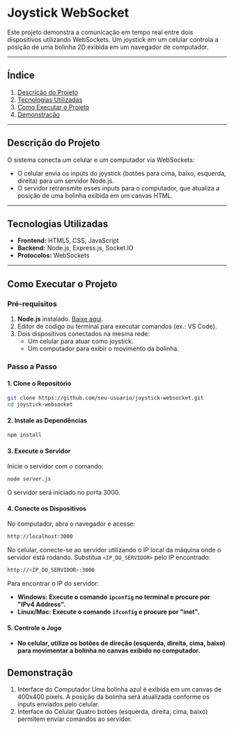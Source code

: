 # **Joystick WebSocket**

Este projeto demonstra a comunicação em tempo real entre dois dispositivos utilizando WebSockets. Um joystick em um celular controla a posição de uma bolinha 2D exibida em um navegador de computador.

---

## **Índice**
1. [Descrição do Projeto](#descrição-do-projeto)  
2. [Tecnologias Utilizadas](#tecnologias-utilizadas)  
3. [Como Executar o Projeto](#como-executar-o-projeto)  
4. [Demonstração](#demonstração)  

---

## **Descrição do Projeto**

O sistema conecta um celular e um computador via WebSockets:
- O celular envia os inputs do joystick (botões para cima, baixo, esquerda, direita) para um servidor Node.js.  
- O servidor retransmite esses inputs para o computador, que atualiza a posição de uma bolinha exibida em um canvas HTML.

---

## **Tecnologias Utilizadas**

- **Frontend:** HTML5, CSS, JavaScript  
- **Backend:** Node.js, Express.js, Socket.IO  
- **Protocolos:** WebSockets  

---

## **Como Executar o Projeto**

### **Pré-requisitos**
1. **Node.js** instalado. [Baixe aqui](https://nodejs.org/).  
2. Editor de código ou terminal para executar comandos (ex.: VS Code).  
3. Dois dispositivos conectados na mesma rede:  
   - Um celular para atuar como joystick.  
   - Um computador para exibir o movimento da bolinha.  

### **Passo a Passo**

#### **1. Clone o Repositório**
```bash
git clone https://github.com/seu-usuario/joystick-websocket.git
cd joystick-websocket
```

#### **2. Instale as Dependências**
```bash
npm install
```

#### **3. Execute o Servidor**
Inicie o servidor com o comando:
```bash
node server.js
```
O servidor será iniciado no porta 3000.

#### **4. Conecte os Dispositivos**
No computador, abra o navegador e acesse:
```bash
http://localhost:3000
```

No celular, conecte-se ao servidor utilizando o IP local da máquina onde o servidor está rodando. Substitua ```<IP_DO_SERVIDOR>``` pelo IP encontrado:
```bash
http://<IP_DO_SERVIDOR>:3000
```
Para encontrar o IP do servidor:
- **Windows: Execute o comando ```ipconfig``` no terminal e procure por "IPv4 Address".**
-  **Linux/Mac: Execute o comando ```ifconfig``` e procure por "inet".**

#### **5. Controle o Jogo**
- **No celular, utilize os botões de direção (esquerda, direita, cima, baixo) para movimentar a bolinha no canvas exibido no computador.**

## Demonstração
1. Interface do Computador
    Uma bolinha azul é exibida em um canvas de 400x400 pixels.
    A posição da bolinha será atualizada conforme os inputs enviados pelo celular.
3. Interface do Celular
   Quatro botões (esquerda, direita, cima, baixo) permitem enviar comandos ao servidor.

   




